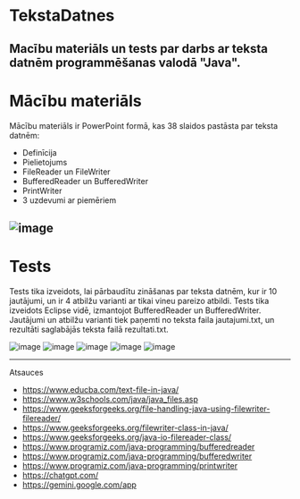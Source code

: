 # TekstaDatnes
## Macību materiāls un tests par darbs ar teksta datnēm programmēšanas valodā "Java".
# Mācību materiāls
Mācību materiāls ir PowerPoint formā, kas 38 slaidos pastāsta par teksta datnēm:
- Definīcija
- Pielietojums
- FileReader un FileWriter
- BufferedReader un BufferedWriter
- PrintWriter
- 3 uzdevumi ar piemēriem
  
![image](https://github.com/user-attachments/assets/99c4a687-36b3-4595-8dd0-054d9d727e6a)
--------------------
# Tests
Tests tika izveidots, lai pārbaudītu zināšanas par teksta datnēm, kur ir 10 jautājumi, un ir 4 atbilžu varianti ar tikai vineu pareizo atbildi. Tests tika izveidots Eclipse vidē, izmantojot BufferedReader un BufferedWriter. Jautājumi un atbilžu varianti tiek paņemti no teksta faila jautajumi.txt, un rezultāti saglabājās teksta failā rezultati.txt.

![image](https://github.com/user-attachments/assets/84ddaa3c-6015-4840-8d5f-eba8c19d4265)
![image](https://github.com/user-attachments/assets/890236c2-bb7c-4157-a1ab-2df039f05bb2)
![image](https://github.com/user-attachments/assets/83d4f5bb-72c1-48a9-afb5-a885a3623179)
![image](https://github.com/user-attachments/assets/758c13fb-a8e1-41d3-a4e8-0a73247051c5)
![image](https://github.com/user-attachments/assets/9e0014e0-3031-4cf0-a3a1-03c4bccf9348)

----------

Atsauces
- https://www.educba.com/text-file-in-java/
- https://www.w3schools.com/java/java_files.asp
- https://www.geeksforgeeks.org/file-handling-java-using-filewriter-filereader/
- https://www.geeksforgeeks.org/filewriter-class-in-java/
- https://www.geeksforgeeks.org/java-io-filereader-class/
- https://www.programiz.com/java-programming/bufferedreader
- https://www.programiz.com/java-programming/bufferedwriter
- https://www.programiz.com/java-programming/printwriter
- https://chatgpt.com/
- https://gemini.google.com/app




